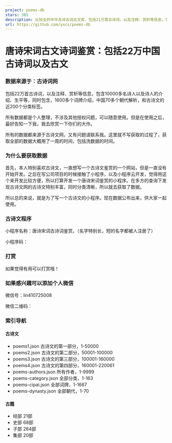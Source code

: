 ```yaml
---
project: poems-db
stars: 385
description: 比较全的中华古诗古词古文库，包括21万首古诗词，以及注释、赏析等信息，包含10000多名诗人以及诗人的介绍、生平等，同时包含，1600多个词牌介绍，中国70多个朝代解析，和古诗文的近200个分类标签
url: https://github.com/yxcs/poems-db
---
```


唐诗宋词古文诗词鉴赏：包括22万中国古诗词以及古文
=========================

### 数据来源于：古诗词网

包括22万首古诗词，以及注释、赏析等信息，包含10000多名诗人以及诗人的介绍、生平等，同时包含，1600多个词牌介绍，中国70多个朝代解析，和古诗文的近200个分类标签。

所有数据都是个人整理，不涉及其他授权问题，可以随意使用。但是在使用之后，最好告知一下我，我去欣赏一下你们的大作。

所有的数据都来源于古诗文网，又有问题请联系我。这里就不写获取的过程了，获取全部的数据大概用了一周的时间，包括洗数据的时间。

### 为什么要获取数据

首先，本人特别喜欢古诗文，一直想写一个古诗文鉴赏的一个网站，但是一直没有开始开发。之后在写公司项目的时候接触了小程序，以及小程序云开发，觉得用这个来开发比较方便，所以打算开发一个唐诗宋词鉴赏的小程序。在多方的查询下发现古诗文网的古诗文特别丰富，同时分类清晰，所以就去获取了数据。

所以总的来说，就是为了写一个古诗文的小程序。现在数据公布出来，供大家一起使用。

### 古诗文程序

小程序名称：唐诗宋词古诗词鉴赏。（名字特别长，短的名字都被人注册了）

小程序码：

### 打赏

如果觉得有用可以打赏哦！

### 如果感兴趣可以添加个人微信

微信号：lin410725008

微信二维码：

### 索引导航

#### 古诗文

-   poems1.json 古诗文的第一部分，1-50000
-   poems2.json 古诗文的第二部分，50001-100000
-   poems3.json 古诗文的第三部分，100001-160000
-   poems4.json 古诗文的第四部分，160001-220061
-   poems-authors.json 所有作者，1-9999
-   poems-category.json 全部分类，1-163
-   poems-cipai.json 全部词牌，1-1667
-   poems-dynasty.json 全部朝代，1-70

#### 古籍

-   经部 21部
-   史部 68部
-   子部 264部
-   集部 20部
